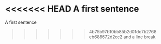 <<<<<<< HEAD
A first sentence  
=======
A first sentence  
>>>>>>> 4b75b97b10bb85b2d01dc7b2768eb688672d2cc2
and a line break.